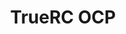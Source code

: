 ---
color: green
category: Antennas
group: Omnidirectional
visible: true
order: 3
title: TrueRC OCP
link: https://www.truerc.ca/shop/5-8ghz-2/transmitter/ocp-5-8
img: /uploads/equipment/video/antennas-truerc-ocp.png
text: TrueRC is hands-down the best antenna manufacturer. Most of the following antennas here will be made, or at least designed by them. The OCP is a great budget pick, great for goggles and even quads, but they are a little more fragile
info: 
  - $12.99
  - 1.6dB<Gain>
  - RHCP/LHCP<Polarization>
  - u.Fl/MMCX/SMA<Connector>
  - n/a
---